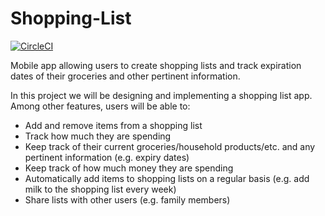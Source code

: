 # Shopping-List
[![CircleCI](https://dl.circleci.com/status-badge/img/gh/Access-Denied-EE4/Shopping-List/tree/web_app.svg?style=svg)](https://dl.circleci.com/status-badge/redirect/gh/Access-Denied-EE4/Shopping-List/tree/web_app)

Mobile app allowing users to create shopping lists and track expiration dates of their groceries and other pertinent information.

In this project we will be designing and implementing a shopping list app. Among 
other features, users will be able to:

* Add and remove items from a shopping list
* Track how much they are spending
* Keep track of their current groceries/household products/etc. and any 
pertinent information (e.g. expiry dates)
* Keep track of how much money they are spending
* Automatically add items to shopping lists on a regular basis (e.g. add milk to 
the shopping list every week)
* Share lists with other users (e.g. family members)
